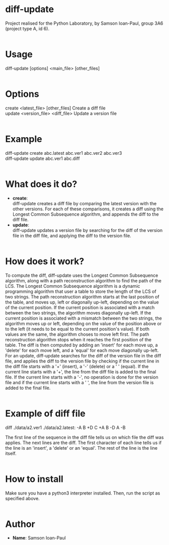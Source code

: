 # diff-update
Project realised for the Python Laboratory, 
by Samson Ioan-Paul, group 3A6 (project type A, id 6). <br> <br>

# Usage
diff-update [options] <main_file> [other_files] <br> <br>

# Options
create <latest_file> [other_files]  Create a diff file <br>
update <version_file> <diff_file>  Update a version file <br> <br>

# Example
diff-update create abc.latest abc.ver1 abc.ver2 abc.ver3 <br>
diff-update update abc.ver1 abc.diff <br> <br>

# What does it do?
* __create__: <br>
diff-update creates a diff file by comparing the latest version with the other versions.
For each of these comparisons, it creates a diff using the Longest Common Subsequence algorithm,
and appends the diff to the diff file.<br>
* __update__: <br>
diff-update updates a version file by searching for the diff of the version file in the diff file,
and applying the diff to the version file.<br> <br>

# How does it work?
To compute the diff, diff-update uses the Longest Common Subsequence algorithm, along with a path reconstruction
algorithm to find the path of the LCS. The Longest Common Subsequence algorithm is a dynamic programming algorithm
that user a table to store the length of the LCS of two strings. The path reconstruction algorithm starts at the last
position of the table, and moves up, left or diagonally up-left, depending on the value of the current position.
If the current position is associated with a match between the two strings, the algorithm moves diagonally up-left.
If the current position is associated with a mismatch between the two strings, the algorithm moves up or left, depending
on the value of the position above or to the left (it needs to be equal to the current position's value). If both values
are the same, the algorithm choses to move left first. The path reconstruction algorithm stops when it reaches the first
position of the table. The diff is then computed by adding an 'insert' for each move up, a 'delete' for each move left, 
and a 'equal' for each move diagonally up-left. <br>
For an update, diff-update searches for the diff of the version file in the diff file, and applies the diff to the version file
by checking if the current line in the diff file starts with a '+' (insert), a '-' (delete) or a ' ' (equal). If the current
line starts with a '+', the line from the diff file is added to the final file. If the current line starts with a '-', no operation is
done for the version file and if the current line starts with a ' ', the line from the version file is added to the final file. <br> <br>

# Example of diff file
diff ./data/a2.ver1 ./data/a2.latest:
-A
 B
+D
 C
+A
 B
-D
 A
-B

The first line of the sequence in the diff file tells us on which file the diff was applies.
The next lines are the diff. The first character of each line tells us if the line is an 'insert', a 'delete' or an 'equal'.
The rest of the line is the line itself. <br> <br>

# How to install
Make sure you have a python3 interpreter installed. Then, run the script as specified above. <br> <br>

# Author
* __Name__: Samson Ioan-Paul



